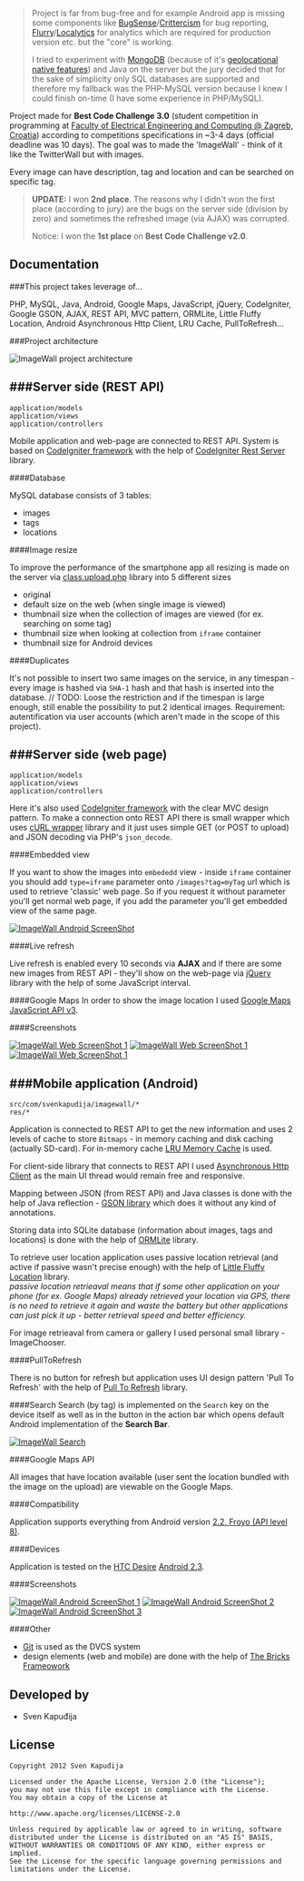 > Project is far from bug-free and for example Android app is missing some components like [BugSense](http://www.bugsense.com/)/[Crittercism](http://www.crittercism.com/) for bug reporting, [Flurry](http://www.flurry.com/)/[Localytics](http://www.localytics.com/) for
> analytics which are required for production version etc. but the "core" is working.
>
> I tried to experiment with [MongoDB](http://www.mongodb.org/) (because of it's [geolocational native features](http://docs.mongodb.org/manual/core/geospatial-indexes/)) and Java on the server but the jury
> decided that for the sake of simplicity only SQL databases are supported and therefore my fallback was the PHP-MySQL version because I knew
> I could finish on-time (I have some experience in PHP/MySQL).

Project made for **Best Code Challenge 3.0** (student competition in programming at [Faculty of Electrical Engineering and Computing @ Zagreb, Croatia](http://www.fer.unizg.hr/en)) according to competitions
specifications in ~3-4 days (official deadline was 10 days). The goal was to made the 'ImageWall' - think of it like the
TwitterWall but with images.

Every image can have description, tag and location and can be searched on specific tag.

> **UPDATE:** I won **2nd place**. The reasons why I didn't won the first place (according to jury) are the bugs on the server side (division by zero)
> and sometimes the refreshed image (via AJAX) was corrupted.
>
> Notice: I won the **1st place** on **Best Code Challenge v2.0**.

Documentation
--------

###This project takes leverage of...

PHP, MySQL, Java, Android, Google Maps, JavaScript, jQuery, CodeIgniter, Google GSON, AJAX, REST API, MVC pattern,
ORMLite, Little Fluffy Location, Android Asynchronous Http Client, LRU Cache, PullToRefresh...

###Project architecture

![ImageWall project architecture](http://www.svenkapudija.com/projects/image-wall/imagewall_architecture.png)

###Server side (REST API)
--------

    application/models
    application/views
    application/controllers

Mobile application and web-page are connected to REST API. System is based on [CodeIgniter framework](http://ellislab.com/codeigniter) with the help
of [CodeIgniter Rest Server](https://github.com/philsturgeon/codeigniter-restserver) library.

####Database

MySQL database consists of 3 tables:
 - images
 - tags
 - locations

####Image resize

To improve the performance of the smartphone app all resizing is made on the server via [class.upload.php](http://www.verot.net/php_class_upload.htm)
library into 5 different sizes

 - original
 - default size on the web (when single image is viewed)
 - thumbnail size when the collection of images are viewed (for ex. searching on some tag)
 - thumbnail size when looking at collection from `iframe` container
 - thumbnail size for Android devices

####Duplicates

It's not possible to insert two same images on the service, in any timespan - every image is hashed via `SHA-1` hash and that
hash is inserted into the database.
// TODO: Loose the restriction and if the timespan is large enough, still enable the possibility to put 2 identical
images. Requirement: autentification via user accounts (which aren't made in the scope of this project).

###Server side (web page)
--------

    application/models
    application/views
    application/controllers

Here it's also used [CodeIgniter framework](http://ellislab.com/codeigniter) with the clear MVC design pattern. To make a connection
onto REST API there is small wrapper which uses [cURL wrapper](https://github.com/shuber/curl) library and it just uses simple
GET (or POST to upload) and JSON decoding via PHP's `json_decode`.

####Embedded view

If you want to show the images into `embededd` view - inside `iframe` container you should add `type=iframe` parameter onto
`/images?tag=myTag` url which is used to retrieve 'classic' web page. So if you request it without parameter you'll get normal web page,
if you add the parameter you'll get embedded view of the same page.

[![ImageWall Android ScreenShot](http://www.svenkapudija.com/projects/image-wall/iframe_thumb.jpg)](http://www.svenkapudija.com/projects/image-wall/iframe.jpg)

####Live refresh

Live refresh is enabled every 10 seconds via **AJAX** and if there are some new images from REST API - they'll show on the web-page
via [jQuery](http://jquery.com/) library with the help of some JavaScript interval.

####Google Maps
In order to show the image location I used [Google Maps JavaScript API v3](https://developers.google.com/maps/documentation/javascript/).

####Screenshots

[![ImageWall Web ScreenShot 1](http://www.svenkapudija.com/projects/image-wall/web_ss_1_thumb.jpg)](http://www.svenkapudija.com/projects/image-wall/web_ss_1.jpg)
[![ImageWall Web ScreenShot 1](http://www.svenkapudija.com/projects/image-wall/web_ss_2_thumb.jpg)](http://www.svenkapudija.com/projects/image-wall/web_ss_2.jpg)
[![ImageWall Web ScreenShot 1](http://www.svenkapudija.com/projects/image-wall/web_ss_3_thumb.jpg)](http://www.svenkapudija.com/projects/image-wall/web_ss_3.jpg)

###Mobile application (Android)
--------

    src/com/svenkapudija/imagewall/*
    res/*

Application is connected to REST API to get the new information and uses 2 levels of cache to store `Bitmaps` - in memory
caching and disk caching (actually SD-card). For in-memory cache [LRU Memory Cache](http://developer.android.com/reference/android/util/LruCache.html)
is used.

For client-side library that connects to REST API I used [Asynchronous Http Client](http://loopj.com/android-async-http/)
as the main UI thread would remain free and responsive.

Mapping between JSON (from REST API) and Java classes is done with the help of Java reflection - [GSON library](http://code.google.com/p/google-gson/)
which does it without any kind of annotations.

Storing data into SQLite database (information about images, tags and locations) is done with the help of
[ORMLite](http://ormlite.com/) library.

To retrieve user location application uses passive location retrieval (and active if passive wasn't precise enough)
with the help of [Little Fluffy Location](http://code.google.com/p/little-fluffy-location-library/) library.  
*passive location retrieaval means that if some other application on your phone (for ex. Google Maps) already retrieved
your location via GPS, there is no need to retrieve it again and waste the battery but other applications can just
pick it up - better retrieval speed and better efficiency.*

For image retrieaval from camera or gallery I used personal small library - ImageChooser.

####PullToRefresh

There is no button for refresh but application uses UI design pattern 'Pull To Refresh' with the help of
[Pull To Refresh](https://github.com/chrisbanes/Android-PullToRefresh/) library.

####Search
Search (by tag) is implemented on the `Search` key on the device itself as well as in the button in the action bar which
opens default Android implementation of the **Search Bar**.

[![ImageWall Search](http://www.svenkapudija.com/projects/image-wall/android_ss_4_thumb.png)](http://www.svenkapudija.com/projects/image-wall/android_ss_4.png)

####Google Maps API

All images that have location available (user sent the location bundled with the image on the upload) are viewable on the
Google Maps.

####Compatibility

Application supports everything from Android version [2.2, Froyo (API level 8)](http://developer.android.com/about/versions/android-2.2.html).

####Devices

Application is tested on the [HTC Desire](http://www.gsmarena.com/htc_desire-3077.php) [Android 2.3](http://developer.android.com/about/versions/android-2.3.3.html).

####Screenshots

[![ImageWall Android ScreenShot 1](http://www.svenkapudija.com/projects/image-wall/android_ss_1_thumb.png)](http://www.svenkapudija.com/projects/image-wall/android_ss_1.png)
[![ImageWall Android ScreenShot 2](http://www.svenkapudija.com/projects/image-wall/android_ss_2_thumb.png)](http://www.svenkapudija.com/projects/image-wall/android_ss_2.png)
[![ImageWall Android ScreenShot 3](http://www.svenkapudija.com/projects/image-wall/android_ss_3_thumb.png)](http://www.svenkapudija.com/projects/image-wall/android_ss_3.png)

####Other
 - [Git](http://git-scm.com/) is used as the DVCS system
 - design elements (web and mobile) are done with the help of [The Bricks Frameowork](http://designmodo.com/the-bricks-addons/)

Developed by
------------
* Sven Kapuđija

License
-------

    Copyright 2012 Sven Kapuđija
    
    Licensed under the Apache License, Version 2.0 (the "License");
    you may not use this file except in compliance with the License.
    You may obtain a copy of the License at
    
    http://www.apache.org/licenses/LICENSE-2.0
    
    Unless required by applicable law or agreed to in writing, software
    distributed under the License is distributed on an "AS IS" BASIS,
    WITHOUT WARRANTIES OR CONDITIONS OF ANY KIND, either express or implied.
    See the License for the specific language governing permissions and
    limitations under the License.
